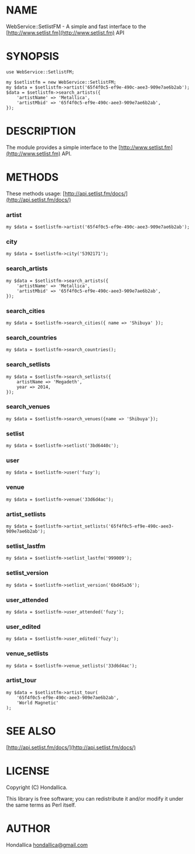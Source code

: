 # NAME

WebService::SetlistFM - A simple and fast interface to the [http://www.setlist.fm](http://www.setlist.fm) API

# SYNOPSIS

    use WebService::SetlistFM;

    my $setlistfm = new WebService::SetlistFM;
    my $data = $setlistfm->artist('65f4f0c5-ef9e-490c-aee3-909e7ae6b2ab');
    $data = $setlistfm->search_artists({
        'artistName' => 'Metallica',
        'artistMbid' => '65f4f0c5-ef9e-490c-aee3-909e7ae6b2ab',
    });

# DESCRIPTION

The module provides a simple interface to the [http://www.setlist.fm](http://www.setlist.fm) API.

# METHODS

These methods usage: [http://api.setlist.fm/docs/](http://api.setlist.fm/docs/)

### artist

    my $data = $setlistfm->artist('65f4f0c5-ef9e-490c-aee3-909e7ae6b2ab');

### city

    my $data = $setlistfm->city('5392171');

### search\_artists

    my $data = $setlistfm->search_artists({
        'artistName' => 'Metallica',
        'artistMbid' => '65f4f0c5-ef9e-490c-aee3-909e7ae6b2ab',
    });

### search\_cities

    my $data = $setlistfm->search_cities({ name => 'Shibuya' });

### search\_countries

    my $data = $setlistfm->search_countries();

### search\_setlists

    my $data = $setlistfm->search_setlists({
        artistName => 'Megadeth',
        year => 2014,
    });

### search\_venues

    my $data = $setlistfm->search_venues({name => 'Shibuya'});

### setlist

    my $data = $setlistfm->setlist('3bd6440c');

### user

    my $data = $setlistfm->user('fuzy');

### venue

    my $data = $setlistfm->venue('33d6d4ac');

### artist\_setlists

    my $data = $setlistfm->artist_setlists('65f4f0c5-ef9e-490c-aee3-909e7ae6b2ab');

### setlist\_lastfm

    my $data = $setlistfm->setlist_lastfm('999009');

### setlist\_version

    my $data = $setlistfm->setlist_version('6bd45a36');

### user\_attended

    my $data = $setlistfm->user_attended('fuzy');

### user\_edited

    my $data = $setlistfm->user_edited('fuzy');

### venue\_setlists

    my $data = $setlistfm->venue_setlists('33d6d4ac');

### artist\_tour

    my $data = $setlistfm->artist_tour(
        '65f4f0c5-ef9e-490c-aee3-909e7ae6b2ab', 
        'World Magnetic'
    );

# SEE ALSO

[http://api.setlist.fm/docs/](http://api.setlist.fm/docs/)

# LICENSE

Copyright (C) Hondallica.

This library is free software; you can redistribute it and/or modify
it under the same terms as Perl itself.

# AUTHOR

Hondallica <hondallica@gmail.com>
